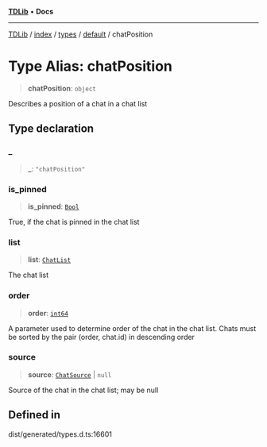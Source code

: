 [**TDLib**](../../../../../../README.md) • **Docs**

***

[TDLib](../../../../../../modules.md) / [index](../../../../../README.md) / [types](../../../README.md) / [default](../README.md) / chatPosition

# Type Alias: chatPosition

> **chatPosition**: `object`

Describes a position of a chat in a chat list

## Type declaration

### \_

> **\_**: `"chatPosition"`

### is\_pinned

> **is\_pinned**: [`Bool`](Bool.md)

True, if the chat is pinned in the chat list

### list

> **list**: [`ChatList`](ChatList.md)

The chat list

### order

> **order**: [`int64`](int64.md)

A parameter used to determine order of the chat in the chat list. Chats must be sorted by the pair (order, chat.id) in descending order

### source

> **source**: [`ChatSource`](ChatSource.md) \| `null`

Source of the chat in the chat list; may be null

## Defined in

dist/generated/types.d.ts:16601
